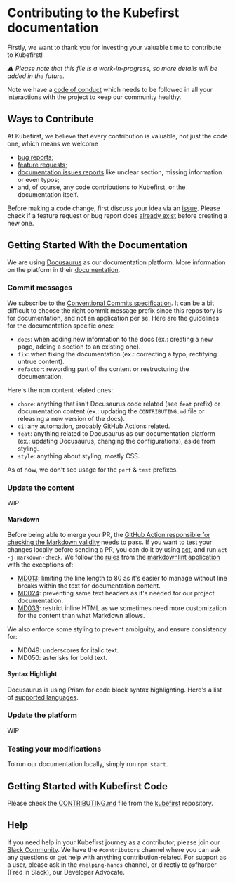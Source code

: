 # Contributing to the Kubefirst documentation

Firstly, we want to thank you for investing your valuable time to contribute to Kubefirst!

_⚠️ Please note that this file is a work-in-progress, so more details will be added in the future._

Note we have a [code of conduct](CODE_OF_CONDUCT.md) which needs to be followed in all your interactions with the project to keep our community healthy.

## Ways to Contribute

At Kubefirst, we believe that every contribution is valuable, not just the code one, which means we welcome

- [bug reports](https://github.com/kubefirst/kubefirst/issues/new);
- [feature requests](https://github.com/kubefirst/kubefirst/issues/new?assignees=&labels=feature-request&template=feature_request.md&title=);
- [documentation issues reports](https://github.com/kubefirst/kubefirst/issues/new?assignees=&labels=feature-request&template=feature_request.md&title=) like unclear section, missing information or even typos;
- and, of course, any code contributions to Kubefirst, or the documentation itself.

Before making a code change, first discuss your idea via an [issue](https://github.com/kubefirst/docs/issues/new/choose). Please check if a feature request or bug report does [already exist](https://github.com/docs/kubefirst/issues/) before creating a new one.

## Getting Started With the Documentation

We are using [Docusaurus](https://github.com/facebook/docusaurus) as our documentation platform. More information on the platform in their [documentation](https://docusaurus.io/docs).

### Commit messages

We subscribe to the [Conventional Commits specification](https://www.conventionalcommits.org). It can be a bit difficult to choose the right commit message prefix since this repository is for documentation, and not an application per se. Here are the guidelines for the documentation specific ones:

- `docs`: when adding new information to the docs (ex.: creating a new page, adding a section to an existing one).
- `fix`: when fixing the documentation (ex.: correcting a typo, rectifying untrue content).
- `refactor`: rewording part of the content or restructuring the documentation.

Here's the non content related ones:

- `chore`: anything that isn't Docusaurus code related (see `feat` prefix) or documentation content (ex.: updating the `CONTRIBUTING.md` file or releasing a new version of the docs).
- `ci`: any automation, probably GitHub Actions related.
- `feat`: anything related to Docusaurus as our documentation platform (ex.: updating Docusaurus, changing the configurations), aside from styling.
- `style`: anything about styling, mostly CSS.

As of now, we don't see usage for the `perf` & `test` prefixes.

### Update the content

WIP

#### Markdown

Before being able to merge your PR, the [GitHub Action responsible for checking the Markdown validity](https://github.com/kubefirst/docs/blob/main/.github/workflows/check-markdown.yml) needs to pass. If you want to test your changes locally before sending a PR, you can do it by using [act](https://github.com/nektos/act), and run `act -j markdown-check`. We follow the [rules](https://github.com/DavidAnson/markdownlint#rules--aliases) from the [markdownlint application](https://github.com/DavidAnson/markdownlint) with the exceptions of:

- [MD013](https://github.com/DavidAnson/markdownlint/blob/main/doc/md013.md): limiting the line length to 80 as it's easier to manage without line breaks within the text for documentation content.
- [MD024](https://github.com/DavidAnson/markdownlint/blob/main/doc/md024.md): preventing same text headers as it's needed for our project documentation.
- [MD033](https://github.com/DavidAnson/markdownlint/blob/main/doc/md033.md): restrict inline HTML as we sometimes need more customization for the content than what Markdown allows.

We also enforce some styling to prevent ambiguity, and ensure consistency for:

- MD049: underscores for italic text.
- MD050: asterisks for bold text.

#### Syntax Highlight

Docusaurus is using Prism for code block syntax highlighting. Here's a list of [supported languages](https://prismjs.com/#supported-languages).

### Update the platform

WIP

### Testing your modifications

To run our documentation locally, simply run `npm start`.

## Getting Started with Kubefirst Code

Please check the [CONTRIBUTING.md](https://github.com/kubefirst/kubefirst/blob/main/CONTRIBUTING.md) file from the [kubefirst](https://github.com/kubefirst/kubefirst/) repository.

## Help

If you need help in your Kubefirst journey as a contributor, please join our [Slack Community](http://kubefirst.io/slack). We have the `#contributors` channel where you can ask any questions or get help with anything contribution-related. For support as a user, please ask in the `#helping-hands` channel, or directly to @fharper (Fred in Slack), our Developer Advocate.
